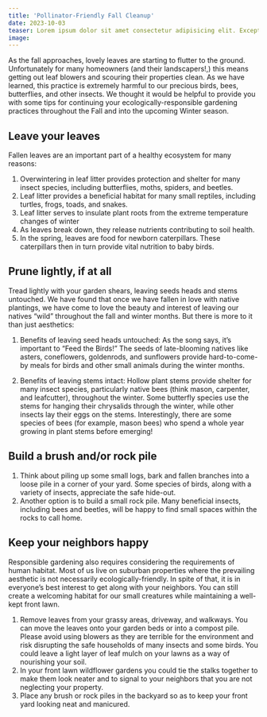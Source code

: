 ```yaml
---
title: 'Pollinator-Friendly Fall Cleanup'
date: 2023-10-03
teaser: Lorem ipsum dolor sit amet consectetur adipisicing elit. Excepturi, fugit.
image:
---
```


As the fall approaches, lovely leaves are starting to flutter to the ground. Unfortunately for many homeowners (and their landscapers!,) this means getting out leaf blowers and scouring their properties clean. As we have learned, this practice is extremely harmful to our precious birds, bees, butterflies, and other insects. We thought it would be helpful to provide you with some tips for continuing your ecologically-responsible gardening practices throughout the Fall and into the upcoming Winter season.

## Leave your leaves

Fallen leaves are an important part of a healthy ecosystem for many reasons:

1. Overwintering in leaf litter provides protection and shelter for many insect species, including butterflies, moths, spiders, and beetles.
2. Leaf litter provides a beneficial habitat for many small reptiles, including turtles, frogs, toads, and snakes.
3. Leaf litter serves to insulate plant roots from the extreme temperature changes of winter
4. As leaves break down, they release nutrients contributing to soil health.
5. In the spring, leaves are food for newborn caterpillars. These caterpillars then in turn provide vital nutrition to baby birds.

## Prune lightly, if at all

Tread lightly with your garden shears, leaving seeds heads and stems untouched. We have found that once we have fallen in love with native plantings, we have come to love the beauty and interest of leaving our natives “wild” throughout the fall and winter months. But there is more to it than just aesthetics:

1. Benefits of leaving seed heads untouched: As the song says, it’s important to “Feed the Birds!” The seeds of late-blooming natives like asters, coneflowers, goldenrods, and sunflowers provide hard-to-come-by meals for birds and other small animals during the winter months.

2. Benefits of leaving stems intact: Hollow plant stems provide shelter for many insect species, particularly native bees (think mason, carpenter, and leafcutter), throughout the winter. Some butterfly species use the stems for hanging their chrysalids through the winter, while other insects lay their eggs on the stems. Interestingly, there are some species of bees (for example, mason bees) who spend a whole year growing in plant stems before emerging!

## Build a brush and/or rock pile

1. Think about piling up some small logs, bark and fallen branches into a loose pile in a corner of your yard. Some species of birds, along with a variety of insects, appreciate the safe hide-out.
2. Another option is to build a small rock pile. Many beneficial insects, including bees and beetles, will be happy to find small spaces within the rocks to call home.

## Keep your neighbors happy

Responsible gardening also requires considering the requirements of human habitat. Most of us live on suburban properties where the prevailing aesthetic is not necessarily ecologically-friendly. In spite of that, it is in everyone’s best interest to get along with your neighbors. You can still create a welcoming habitat for our small creatures while maintaining a well-kept front lawn.

1. Remove leaves from your grassy areas, driveway, and walkways. You can move the leaves onto your garden beds or into a compost pile. Please avoid using blowers as they are terrible for the environment and risk disrupting the safe households of many insects and some birds. You could leave a light layer of leaf mulch on your lawns as a way of nourishing your soil.
2. In your front lawn wildflower gardens you could tie the stalks together to make them look neater and to signal to your neighbors that you are not neglecting your property.
3. Place any brush or rock piles in the backyard so as to keep your front yard looking neat and manicured.
